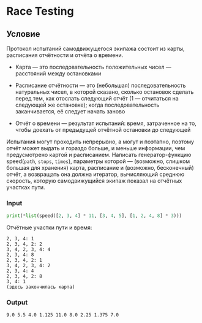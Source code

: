 # Race Testing

## Условие

Протокол испытаний самодвижущегося экипажа состоит из карты, расписания отчётности и отчёта о времени.

- Карта — это последовательность положительных чисел — расстояний между остановками

- Расписание отчётности — это (небольшая) последовательность натуральных чисел, в которой сказано, сколько остановок сделать перед тем, как отослать следующий отчёт (1 — отчитаться на следующей же остановке); когда последовательность заканчивается, её следует начать заново

- Отчёт о времени — результат испытаний: время, затраченное на то, чтобы доехать от предыдущей отчётной остановки до следующей

Испытания могут проходить непрерывно, а могут и поэтапно, поэтому отчёт может выдать и гораздо больше, и меньше информации, чем предусмотрено картой и расписанием. Написать генератор-функцию speed(`path`, `stops`, `times`), параметры которой — (возможно, слишком большая для хранения) карта, расписание и (возможно, бесконечный) отчёт, а возвращать она должна итератор, вычисляющий среднюю скорость, которую самодвижущийся экипаж показал на отчётных участках пути.

### Input

```python
print(*list(speed([2, 3, 4] * 11, [3, 4, 5], [1, 2, 4, 8] * 3)))
```

Отчётные участки пути и время:

```
2, 3, 4: 1
2, 3, 4, 2: 2
3, 4, 2, 3, 4: 4
2, 3, 4: 8
2, 3, 4, 2: 1
3, 4, 2, 3, 4: 2
2, 3, 4: 4
2, 3, 4, 2: 8
3, 4: 1
(здесь закончилась карта)
```

### Output

```
9.0 5.5 4.0 1.125 11.0 8.0 2.25 1.375 7.0

```
